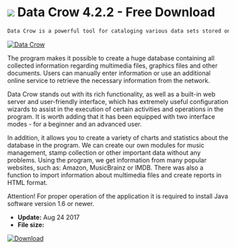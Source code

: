 # ![](https://cdn.softexe.net/static/icon/2/data-crow-10874.png) Data Crow 4.2.2 - Free Download

```sh
Data Crow is a powerful tool for cataloging various data sets stored on the computer's hard drive. Using this program, we can organize and manage a multimedia library and perform a number of other activities related to data selection.
```
[![Data Crow](https:https://tse3.mm.bing.net/th?id=OIP.Xtgsr3kAghJ-0ggzFpIMZwHaFA&pid=Api)](https://softexe.net/win/multimedia/audio-utilities/data-crow:pRhgd.html)

The program makes it possible to create a huge database containing all collected information regarding multimedia files, graphics files and other documents. Users can manually enter information or use an additional online service to retrieve the necessary information from the network. 
 
 
 Data Crow stands out with its rich functionality, as well as a built-in web server and user-friendly interface, which has extremely useful configuration wizards to assist in the execution of certain activities and operations in the program. It is worth adding that it has been equipped with two interface modes - for a beginner and an advanced user. 
 
 
 In addition, it allows you to create a variety of charts and statistics about the database in the program. We can create our own modules for music management, stamp collection or other important data without any problems. Using the program, we get information from many popular websites, such as: Amazon, MusicBrainz or IMDB. There was also a function to import information about multimedia files and create reports in HTML format. 
 
 Attention!
 For proper operation of the application it is required to install Java software version 1.6 or newer.


- **Update:** Aug 24 2017
- **File size:** 

[![Download](https://cdn.softexe.net/static/img/download.png)](https://softexe.net/win/multimedia/audio-utilities/data-crow:pRhgd.html)


